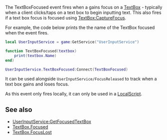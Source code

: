 The TextBoxFocused event fires when a gains focus on a [TextBox](https://developer.roblox.com/en-us/api-reference/class/TextBox) - typically when a client clicks/taps on a text box to begin inputting text. This also fires if a text box focus is focused using [TextBox:CaptureFocus](https://developer.roblox.com/en-us/api-reference/function/TextBox/CaptureFocus).

For example, the code below prints the the name of the TextBox focused when the event fires.

```lua
local UserInputService = game:GetService("UserInputService")

function TextBoxFocused(textbox)
    print(textbox.Name)
end)

UserInputService.TextBoxFocused:Connect(TextBoxFocused)
```

It can be used alongside `UserInputService/FocusReleased` to track when a text box gains and loses focus.

As this event only fires locally, it can only be used in a [LocalScript](https://developer.roblox.com/en-us/api-reference/class/LocalScript).

See also
--------

*   [UserInputService:GetFocusedTextBox](https://developer.roblox.com/en-us/api-reference/function/UserInputService/GetFocusedTextBox)
*   [TextBox.Focused](https://developer.roblox.com/en-us/api-reference/event/TextBox/Focused)
*   [TextBox.FocusLost](https://developer.roblox.com/en-us/api-reference/event/TextBox/FocusLost)
